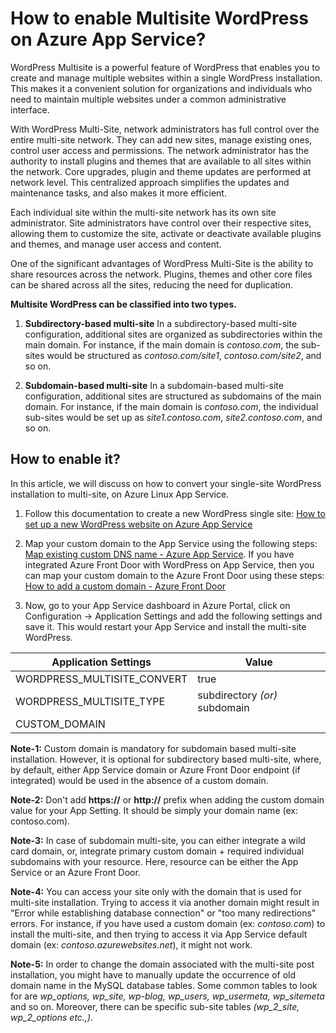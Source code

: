 # How to enable Multisite WordPress on Azure App Service?

WordPress Multisite is a powerful feature of WordPress that enables you to create and manage multiple websites within a single WordPress installation. This makes it a convenient solution for organizations and individuals who need to maintain multiple websites under a common administrative interface.

With WordPress Multi-Site, network administrators has full control over the entire multi-site network. They can add new sites, manage existing ones, control user access and permissions. The network administrator has the authority to install plugins and themes that are available to all sites within the network. Core upgrades, plugin and theme updates are performed at network level. This centralized approach simplifies the updates and maintenance tasks, and also makes it more efficient.

Each individual site within the multi-site network has its own site administrator. Site administrators have control over their respective sites, allowing them to customize the site, activate or deactivate available plugins and themes, and manage user access and content.

 One of the significant advantages of WordPress Multi-Site is the ability to share resources across the network. Plugins, themes and other core files can be shared across all the sites, reducing the need for duplication.

**Multisite WordPress can be classified into two types.**
1. **Subdirectory-based multi-site**
In a subdirectory-based multi-site configuration, additional sites are organized as subdirectories within the main domain. For instance, if the main domain is _contoso.com_, the sub-sites would be structured as _contoso.com/site1_, _contoso.com/site2_, and so on. 

2. **Subdomain-based multi-site**
In a subdomain-based multi-site configuration, additional sites are structured as subdomains of the main domain. For instance, if the main domain is _contoso.com_, the individual sub-sites would be set up as _site1.contoso.com_, _site2.contoso.com_, and so on. 


## How to enable it?

In this article, we will discuss on how to convert your single-site WordPress installation to multi-site, on Azure Linux App Service. 

1. Follow this documentation to create a new WordPress single site: [How to set up a new WordPress website on Azure App Service](https://techcommunity.microsoft.com/t5/apps-on-azure-blog/how-to-set-up-a-new-wordpress-website-on-azure-app-service/ba-p/3729150)

2. Map your custom domain to the App Service using the following steps: [Map existing custom DNS name - Azure App Service](https://learn.microsoft.com/en-us/azure/app-service/app-service-web-tutorial-custom-domain?tabs=root%2Cazurecli). If you have integrated Azure Front Door with WordPress on App Service, then you can map your custom domain to the Azure Front Door using these steps: [How to add a custom domain - Azure Front Door](https://learn.microsoft.com/en-us/azure/frontdoor/standard-premium/how-to-add-custom-domain)

3. Now, go to your App Service dashboard in Azure Portal, click on Configuration -> Application Settings and add the following settings and save it. This would restart your App Service and install the multi-site WordPress.

|Application Settings | Value |
|---------------------|-------|
| WORDPRESS_MULTISITE_CONVERT | true     |
| WORDPRESS_MULTISITE_TYPE | subdirectory _(or)_ subdomain   |
| CUSTOM_DOMAIN | _<custom domain>_   |

**Note-1:** Custom domain is mandatory for subdomain based multi-site installation. However, it is optional for subdirectory based multi-site, where, by default, either App Service domain or Azure Front Door endpoint (if integrated) would be used in the absence of a custom domain.

**Note-2:** Don't add **https://** or **http://** prefix when adding the custom domain value for your App Setting. It should be simply your domain name (ex: contoso.com).

**Note-3:** In case of subdomain multi-site, you can either integrate a wild card domain, or, integrate primary custom domain + required individual subdomains with your resource. Here, resource can be either the App Service or an Azure Front Door.

**Note-4:** You can access your site only with the domain that is used for multi-site installation. Trying to access it via another domain might result in "Error while establishing database connection" or "too many redirections" errors. For instance, if you have used a custom domain (ex: _contoso.com_) to install the multi-site, and then trying to access it via App Service default domain (ex: _contoso.azurewebsites.net_), it might not work.

**Note-5:** In order to change the domain associated with the multi-site post installation, you might have to manually update the occurrence of old domain name in the MySQL database tables. Some common tables to look for are *wp_options, wp_site, wp-blog, wp_users, wp_usermeta, wp_sitemeta* and so on. Moreover, there can be specific sub-site tables *(wp_2_site, wp_2_options etc.,)*.

